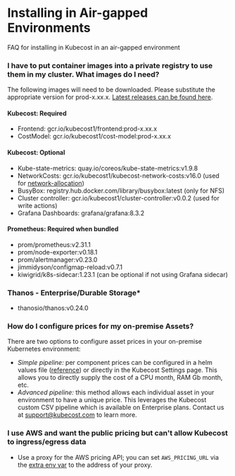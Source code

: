 # Installing in Air-gapped Environments

FAQ for installing in Kubecost in an air-gapped environment

### I have to put container images into a private registry to use them in my cluster. What images do I need?

The following images will need to be downloaded. Please substitute the appropriate version for prod-x.xx.x. [Latest releases can be found here](https://github.com/kubecost/cost-analyzer-helm-chart/releases).

#### Kubecost: Required

* Frontend: gcr.io/kubecost1/frontend:prod-x.xx.x
* CostModel: gcr.io/kubecost1/cost-model:prod-x.xx.x

#### Kubecost: Optional

* Kube-state-metrics: quay.io/coreos/kube-state-metrics:v1.9.8
* NetworkCosts: gcr.io/kubecost1/kubecost-network-costs:v16.0 (used for [network-allocation](network-allocation.md))
* BusyBox: registry.hub.docker.com/library/busybox:latest (only for NFS)
* Cluster controller: gcr.io/kubecost1/cluster-controller:v0.0.2 (used for write actions)
* Grafana Dashboards: grafana/grafana:8.3.2

#### Prometheus: Required when bundled

* prom/prometheus:v2.31.1
* prom/node-exporter:v0.18.1
* prom/alertmanager:v0.23.0
* jimmidyson/configmap-reload:v0.7.1
* kiwigrid/k8s-sidecar:1.23.1 (can be optional if not using Grafana sidecar)

### Thanos - Enterprise/Durable Storage\*

* thanosio/thanos:v0.24.0

### How do I configure prices for my on-premise Assets?

There are two options to configure asset prices in your on-premise Kubernetes environment:

* _Simple pipeline:_ per component prices can be configured in a helm values file ([reference](https://github.com/kubecost/cost-analyzer-helm-chart/blob/6c0975614b4a6854be602d1a6f9506ce8b80abdc/cost-analyzer/values.yaml#L559-L570)) or directly in the Kubecost Settings page. This allows you to directly supply the cost of a CPU month, RAM Gb month, etc.
* _Advanced pipeline:_ this method allows each individual asset in your environment to have a unique price. This leverages the Kubecost custom CSV pipeline which is available on Enterprise plans. Contact us at support@kubecost.com to learn more.

### I use AWS and want the public pricing but can't allow Kubecost to ingress/egress data

* Use a proxy for the AWS pricing API; you can set `AWS_PRICING_URL` via the [extra env var](https://github.com/kubecost/cost-analyzer-helm-chart/blob/v1.98/cost-analyzer/values.yaml#L304) to the address of your proxy.
